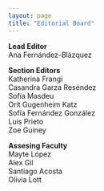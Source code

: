 ```yaml
---
layout: page
title: "Editorial Board"
---
```


**Lead Editor**   
Ana Fernández-Blázquez   

**Section Editors**   
Katherina Frangi   
Casandra Garza Reséndez   
Sofía Masdeu   
Orit Gugenheim Katz   
Sofía Fernández González   
Luis Prieto   
Zoe Guiney

**Assesing Faculty**   
Mayte López   
Alex Gil   
Santiago Acosta   
Olivia Lott